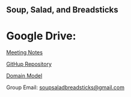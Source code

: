 ## Soup, Salad, and Breadsticks


# Google Drive: 
[Meeting Notes](https://drive.google.com/open?id=0B7RjLFgrl8BDOTRXd1VTbU92RlE) 

[GitHup Repository](https://github.com/Drakeraven/SoupSaladBreadsticks) 

[Domain Model](https://drive.google.com/file/d/1rN0uP2sL3fyDrp0VXEUtnvuZ0eH48-oF/view?usp=sharing)

Group Email: soupsaladbreadsticks@gmail.com





